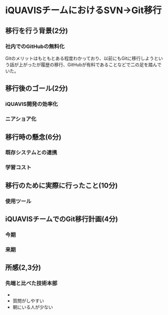 ﻿# iQUAVISチームにおけるSVN→Git移行

## 移行を行う背景(2分)
### 社内でのGitHubの無料化
Gitのメリットはもともとある程度わかっており、以前にもGitに移行しようという話が上がったが履歴の移行、GitHubが有料であることなどで二の足を踏んでいた。
###

## 移行後のゴール(2分)
### iQUAVIS開発の効率化
### ニアショア化

## 移行時の懸念(6分)
### 既存システムとの連携
### 学習コスト

## 移行のために実際に行ったこと(10分)
### 使用ツール


## iQUAVISチームでのGit移行計画(4分)
### 今期
### 来期

## 所感(2,3分)
### 先端と比べた技術本部
*
* 質問がしやすい
* 朝にいる人が少ない
###

